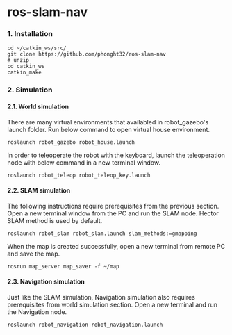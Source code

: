 # ros-slam-nav

### 1. Installation
```
cd ~/catkin_ws/src/
git clone https://github.com/phonght32/ros-slam-nav
# unzip
cd catkin_ws
catkin_make
```

### 2. Simulation
 
#### 2.1. World simulation
There are many virtual environments that availabled in robot_gazebo's launch folder. Run below command to open virtual house environment. 
```
roslaunch robot_gazebo robot_house.launch
```

In order to teleoperate the robot with the keyboard,  launch the teleoperation node with below command in a new terminal window.
```
roslaunch robot_teleop robot_teleop_key.launch
```

#### 2.2. SLAM simulation
The following instructions require prerequisites from the previous section. 
Open a new terminal window from the PC and run  the SLAM node. Hector SLAM method is used by default. 
```
roslaunch robot_slam robot_slam.launch slam_methods:=gmapping
```
When the map is created successfully, open a new terminal from remote PC and save the map.
```
rosrun map_server map_saver -f ~/map
 ``` 
#### 2.3. Navigation simulation
Just like the SLAM simulation, Navigation simulation also requires prerequisites from world simulation section. 
Open a new terminal and run the Navigation node.
```
roslaunch robot_navigation robot_navigation.launch
``` 
 

 
 



